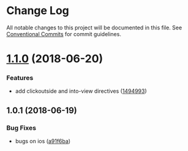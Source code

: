 # Change Log

All notable changes to this project will be documented in this file.
See [Conventional Commits](https://conventionalcommits.org) for commit guidelines.

<a name="1.1.0"></a>
# [1.1.0](https://github.com/xxxxxMiss/ic-utils/tree/master/packages/focus/compare/ic-vue-focus@1.0.1...ic-vue-focus@1.1.0) (2018-06-20)


### Features

* add clickoutside and into-view directives ([1494993](https://github.com/xxxxxMiss/ic-utils/tree/master/packages/focus/commit/1494993))




<a name="1.0.1"></a>
## 1.0.1 (2018-06-19)


### Bug Fixes

* bugs on ios ([a91f6ba](https://github.com/xxxxxMiss/ic-utils/tree/master/packages/focus/commit/a91f6ba))
